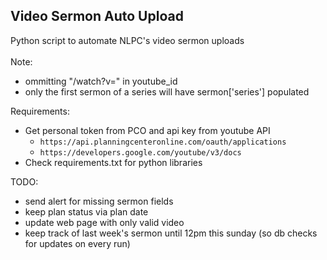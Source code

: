 ## Video Sermon Auto Upload

Python script to automate NLPC's video sermon uploads<br><br>
Note: 
* ommitting "/watch?v=" in youtube_id
* only the first sermon of a series will have sermon['series'] populated

Requirements:
* Get personal token from PCO and api key from youtube API
    - `https://api.planningcenteronline.com/oauth/applications`
    - `https://developers.google.com/youtube/v3/docs`
* Check requirements.txt for python libraries

TODO:
* send alert for missing sermon fields
* keep plan status via plan date
* update web page with only valid video
* keep track of last week's sermon until 12pm this sunday (so db checks for updates on every run)